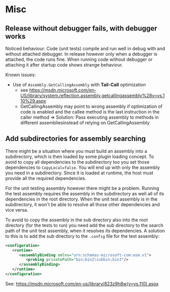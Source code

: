 Misc
=============

Release without debugger fails, with debugger works
---------------
Noticed behaviour: Code (unit tests) compile and run well in debug with and without attached debugger. 
In release however only when a debugger is attached, the code runs fine.
When running code without debugger or attaching it after startup code shows strange behaviour.

Known issues:
* Use of ```Assembly.GetCallingAssembly``` with **Tail-Call** optimization 
  * see https://msdn.microsoft.com/en-US/library/system.reflection.assembly.getcallingassembly%28v=vs.110%29.aspx
  * GetCallingAssembly may point to wrong assembly if optimization of code is enabled and the callee method is the last instruction in the caller method
  => Solution: Pass executing assembly to methods in different assembliesinstead of relying on GetCallingAssembly

Add subdirectories for assembly searching
--------------
There might be a situation where you must build an assembly into a subdirectory, which is then loaded by some plugin loading concept. To avoid to copy all dependencies to the subdirectory too you set those dependencies to `CopyLocal=false`. You will end up with only the assembly you need in a subdirectory. 
Since it is loaded at runtime, the host must provide all the required dependencies.

For the unit testing assembly however there might be a problem. Running the test assembly requires the assembly in the subdirectory as well all of its dependencies in the root directory.
When the unit test assembly is in the subdirectory, it won't be able to resolve all those other dependencies and vice versa.

To avoid to copy the assembly in the sub directory also into the root directory (for the tests to run) you need add the sub directory to the search path of the unit test assembly, when it resolves its dependencies.
A solution to this is to add the sub directory to the `.config` file for the test assembly:
```xml
<configuration>
   <runtime>
      <assemblyBinding xmlns="urn:schemas-microsoft-com:asm.v1">
         <probing privatePath="bin;bin2\subbin;bin3"/>
      </assemblyBinding>
   </runtime>
</configuration>
```
See: https://msdn.microsoft.com/en-us/library/823z9h8w(v=vs.110).aspx
